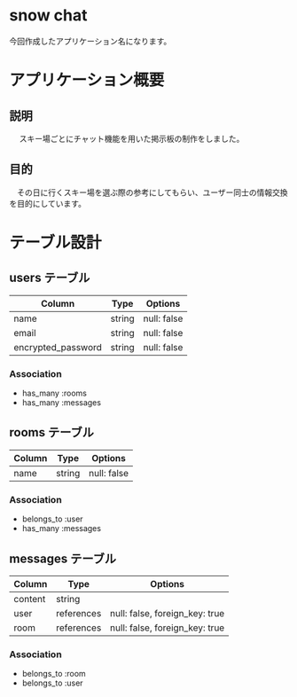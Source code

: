 # snow chat

 今回作成したアプリケーション名になります。
 
 
 
# アプリケーション概要

## 説明
　
 スキー場ごとにチャット機能を用いた掲示板の制作をしました。
 
## 目的

　その日に行くスキー場を選ぶ際の参考にしてもらい、ユーザー同士の情報交換を目的にしています。



# テーブル設計


## users テーブル

| Column             | Type   | Options     |
| ------------------ | ------ | ----------- |
| name               | string | null: false |
| email              | string | null: false |
| encrypted_password | string | null: false |

### Association

- has_many :rooms
- has_many :messages

## rooms テーブル

| Column | Type   | Options     |
| ------ | ------ | ----------- |
| name   | string | null: false |

### Association

- belongs_to :user
- has_many :messages

## messages テーブル

| Column  | Type       | Options                        |
| ------- | ---------- | ------------------------------ |
| content | string     |                                |
| user    | references | null: false, foreign_key: true |
| room    | references | null: false, foreign_key: true |

### Association

- belongs_to :room
- belongs_to :user
